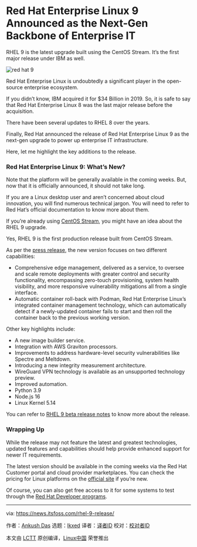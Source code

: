 [#]: subject: "Red Hat Enterprise Linux 9 Announced as the Next-Gen Backbone of Enterprise IT"
[#]: via: "https://news.itsfoss.com/rhel-9-release/"
[#]: author: "Ankush Das https://news.itsfoss.com/author/ankush/"
[#]: collector: "lkxed"
[#]: translator: "wxy"
[#]: reviewer: " "
[#]: publisher: " "
[#]: url: " "

Red Hat Enterprise Linux 9 Announced as the Next-Gen Backbone of Enterprise IT
======
RHEL 9 is the latest upgrade built using the CentOS Stream. It’s the first major release under IBM as well.

![red hat 9][1]

Red Hat Enterprise Linux is undoubtedly a significant player in the open-source enterprise ecosystem.

If you didn’t know, IBM acquired it for $34 Billion in 2019. So, it is safe to say that Red Hat Enterprise Linux 8 was the last major release before the acquisition.

There have been several updates to RHEL 8 over the years.

Finally, Red Hat announced the release of Red Hat Enterprise Linux 9 as the next-gen upgrade to power up enterprise IT infrastructure.

Here, let me highlight the key additions to the release.

### Red Hat Enterprise Linux 9: What’s New?

Note that the platform will be generally available in the coming weeks. But, now that it is officially announced, it should not take long.

If you are a Linux desktop user and aren’t concerned about cloud innovation, you will find numerous technical jargon. You will need to refer to Red Hat’s official documentation to know more about them.

If you’re already using [CentOS Stream][2], you might have an idea about the RHEL 9 upgrade.

Yes, RHEL 9 is the first production release built from CentOS Stream.

As per the [press release][3], the new version focuses on two different capabilities:

* Comprehensive edge management, delivered as a service, to oversee and scale remote deployments with greater control and security functionality, encompassing zero-touch provisioning, system health visibility, and more responsive vulnerability mitigations all from a single interface.
* Automatic container roll-back with Podman, Red Hat Enterprise Linux’s integrated container management technology, which can automatically detect if a newly-updated container fails to start and then roll the container back to the previous working version.

Other key highlights include:

* A new image builder service.
* Integration with AWS Graviton processors.
* Improvements to address hardware-level security vulnerabilities like Spectre and Meltdown.
* Introducing a new integrity measurement architecture.
* WireGuard VPN technology is available as an unsupported technology preview.
* Improved automation.
* Python 3.9
* Node.js 16
* Linux Kernel 5.14

You can refer to [RHEL 9 beta release notes][4] to know more about the release.

### Wrapping Up

While the release may not feature the latest and greatest technologies, updated features and capabilities should help provide enhanced support for newer IT requirements.

The latest version should be available in the coming weeks via the Red Hat Customer portal and cloud provider marketplaces. You can check the pricing for Linux platforms on the [official site][5] if you’re new.

Of course, you can also get free access to it for some systems to test through the [Red Hat Developer programs][6].

--------------------------------------------------------------------------------

via: https://news.itsfoss.com/rhel-9-release/

作者：[Ankush Das][a]
选题：[lkxed][b]
译者：[译者ID](https://github.com/译者ID)
校对：[校对者ID](https://github.com/校对者ID)

本文由 [LCTT](https://github.com/LCTT/TranslateProject) 原创编译，[Linux中国](https://linux.cn/) 荣誉推出

[a]: https://news.itsfoss.com/author/ankush/
[b]: https://github.com/lkxed
[1]: https://news.itsfoss.com/wp-content/uploads/2022/05/rhel-9-0.jpg
[2]: https://itsfoss.com/centos-stream-faq/
[3]: https://www.redhat.com/en/about/press-releases/red-hat-defines-new-epicenter-innovation-red-hat-enterprise-linux-9
[4]: https://www.redhat.com/en/blog/whats-new-rhel-90-beta
[5]: https://www.redhat.com/en/store/linux-platforms
[6]: https://developers.redhat.com/products/rhel/overview
